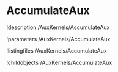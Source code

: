 <!-- MOOSE Documentation Stub: Remove this when content is added. -->

# AccumulateAux
!description /AuxKernels/AccumulateAux

!parameters /AuxKernels/AccumulateAux

!listingfiles /AuxKernels/AccumulateAux

!childobjects /AuxKernels/AccumulateAux
